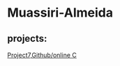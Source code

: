 # Muassiri-Almeida
## projects: 

[Project7,Github/online C](https://github.com/mpalmeida35/Muassiri-Almeida/blob/main/Muassiri_Almeida_project_5_6%2C3100_ulta_quartiles-2.ipynb)
